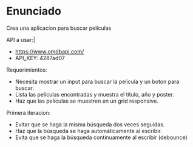 # Enunciado

Crea una aplicacion para buscar películas

API a usar:|

- https://www.omdbapi.com/
- API_KEY: 4287ad07

Requerimientos:

- Necesita mostrar un input para buscar la película y un boton para buscar.
- Lista las películas encontradas y muestra el título, año y poster.
- Haz que las películas se muestren en un grid responsive.

Primera iteracion:

- Evitar que se haga la misma búsqueda dos veces seguidas.
- Haz que la búsqueda se haga automáticamente al escribir.
- Evita que se haga la búsqueda continuamente al escribir (debounce)